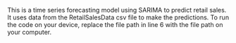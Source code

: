 This is a time series forecasting model using SARIMA to predict retail sales. It uses data from the RetailSalesData csv file to make the predictions. To run the code on your device, replace the file path in line 6 with the file path on your computer.
